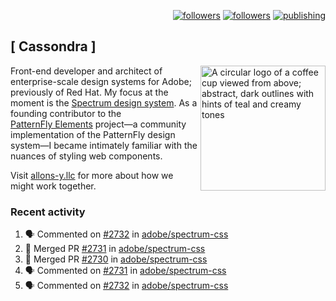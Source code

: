 <p align="right"><a rel="me" href="https://front-end.social/@castastrophe">
    <img alt="followers" title="Follow me on Mastodon" src="https://img.shields.io/mastodon/follow/109297102751309835?domain=https%3A%2F%2Ffront-end.social&label=Follow&logo=mastodon&logoColor=white&style=for-the-badge&labelColor=008080&color=006969"/></a>
  <a href="https://codepen.io/castastrophe/">
    <img alt="followers" title="Follow me on CodePen" src="https://img.shields.io/badge/23-1?color=640464&labelColor=7c007c&style=for-the-badge&logo=codepen&label=Follow"/></a>
<a href="https://castastrophe.medium.com/">
    <img alt="publishing" title="View articles on Medium" src="https://img.shields.io/badge/107-1?color=666&labelColor=444&label=subscribe&logo=medium&logoColor=white&style=for-the-badge"/></a>
</p>

## [&nbsp;Cassondra&nbsp;]

<img align="right" src="https://github-production-user-asset-6210df.s3.amazonaws.com/1840295/253016758-ba468774-1cd3-42c2-8f43-947b5eeb5edf.png" height="200" alt="A circular logo of a coffee cup viewed from above; abstract, dark outlines with hints of teal and creamy tones">

Front-end developer and architect of enterprise-scale design systems for Adobe; previously of Red Hat. My focus at the moment is the [Spectrum design system](https://github.com/adobe/spectrum-css). As a founding contributor to the [PatternFly&nbsp;Elements](https://github.com/patternfly/patternfly-elements) project&mdash;a community implementation of the PatternFly design system&mdash;I became intimately familiar with the nuances of styling web components.

Visit [allons-y.llc](http://allons-y.llc/) for more about how we might work together.

### Recent activity

<!--START_SECTION:activity-->
1. 🗣 Commented on [#2732](https://github.com/adobe/spectrum-css/pull/2732#issuecomment-2099146378) in [adobe/spectrum-css](https://github.com/adobe/spectrum-css)
2. 🎉 Merged PR [#2731](https://github.com/adobe/spectrum-css/pull/2731) in [adobe/spectrum-css](https://github.com/adobe/spectrum-css)
3. 🎉 Merged PR [#2730](https://github.com/adobe/spectrum-css/pull/2730) in [adobe/spectrum-css](https://github.com/adobe/spectrum-css)
4. 🗣 Commented on [#2731](https://github.com/adobe/spectrum-css/pull/2731#issuecomment-2098981841) in [adobe/spectrum-css](https://github.com/adobe/spectrum-css)
5. 🗣 Commented on [#2732](https://github.com/adobe/spectrum-css/pull/2732#issuecomment-2098462070) in [adobe/spectrum-css](https://github.com/adobe/spectrum-css)
<!--END_SECTION:activity-->
